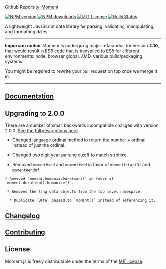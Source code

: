 Github Reporsity: [Moment](https://github.com/moment/moment)

[![NPM version][npm-version-image]][npm-url] [![NPM downloads][npm-downloads-image]][npm-url] [![MIT License][license-image]][license-url] [![Build Status][travis-image]][travis-url]

A lightweight JavaScript date library for parsing, validating, manipulating, and formatting dates.

- - - - - - -

**Important notice**: Moment is undergoing major refactoring for version
**2.10**, that would result in ES6 code that is transpiled to ES5 for
different environments: node, browser global, AMD, various build/packaging
systems.

You might be required to rewrite your pull request on top once we merge it in.

- - - - - - -

## [Documentation](http://momentjs.com/docs/)

## Upgrading to 2.0.0

There are a number of small backwards incompatible changes with version 2.0.0. [See the full descriptions here](https://gist.github.com/timrwood/e72f2eef320ed9e37c51#backwards-incompatible-changes)

 * Changed language ordinal method to return the number + ordinal instead of just the ordinal.

  * Changed two digit year parsing cutoff to match strptime.

   * Removed `moment#sod` and `moment#eod` in favor of `moment#startOf` and `moment#endOf`.

    * Removed `moment.humanizeDuration()` in favor of `moment.duration().humanize()`.

     * Removed the lang data objects from the top level namespace.

      * Duplicate `Date` passed to `moment()` instead of referencing it.

## [Changelog](https://github.com/moment/moment/blob/develop/CHANGELOG.md)

## [Contributing](https://github.com/moment/moment/blob/develop/CONTRIBUTING.md)

## License

Moment.js is freely distributable under the terms of the [MIT license](https://github.com/moment/moment/blob/develop/LICENSE).

[license-image]: http://img.shields.io/badge/license-MIT-blue.svg?style=flat
[license-url]: LICENSE

[npm-url]: https://npmjs.org/package/moment
[npm-version-image]: http://img.shields.io/npm/v/moment.svg?style=flat
[npm-downloads-image]: http://img.shields.io/npm/dm/moment.svg?style=flat

[travis-url]: http://travis-ci.org/moment/moment
[travis-image]: http://img.shields.io/travis/moment/moment/develop.svg?style=flat
